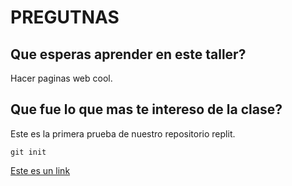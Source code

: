 # PREGUTNAS

## Que esperas aprender en este taller?

Hacer paginas web cool.

## Que fue lo que mas te intereso de la clase? 

Este es la primera prueba de nuestro repositorio replit.

`git init`

[Este es un link](https://classroom.google.com/u/1/c/Mzc2Njg1MzU1MzY0)